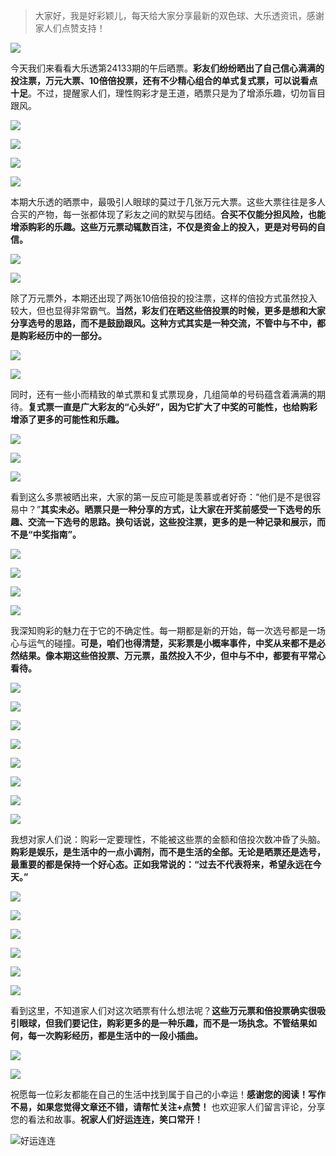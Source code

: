 > 大家好，我是好彩颖儿，每天给大家分享最新的双色球、大乐透资讯，感谢家人们点赞支持！

![](https://cdn.jsdelivr.net/gh/wangwenjie1314/PicCDN/2024-7-12/1720763627240-image.png)

今天我们来看看大乐透第24133期的午后晒票。**彩友们纷纷晒出了自己信心满满的投注票，万元大票、10倍倍投票，还有不少精心组合的单式复式票，可以说看点十足**。不过，提醒家人们，理性购彩才是王道，晒票只是为了增添乐趣，切勿盲目跟风。

![](https://cdn.jsdelivr.net/gh/wangwenjie1314/PicCDN/2024-11-16/1731738920317-image.png)

![](https://cdn.jsdelivr.net/gh/wangwenjie1314/PicCDN/2024-11-16/1731739614486-image.png)

![](https://cdn.jsdelivr.net/gh/wangwenjie1314/PicCDN/2024-11-16/1731739668186-image.png)


![](https://cdn.jsdelivr.net/gh/wangwenjie1314/PicCDN/2024-11-16/1731739334687-image.png)


本期大乐透的晒票中，最吸引人眼球的莫过于几张万元大票。这些大票往往是多人合买的产物，每一张都体现了彩友之间的默契与团结。**合买不仅能分担风险，也能增添购彩的乐趣。这些万元票动辄数百注，不仅是资金上的投入，更是对号码的自信。**


![](https://cdn.jsdelivr.net/gh/wangwenjie1314/PicCDN/2024-11-16/1731739473571-image.png)

![](https://cdn.jsdelivr.net/gh/wangwenjie1314/PicCDN/2024-11-16/1731739536911-image.png)


除了万元票外，本期还出现了两张10倍倍投的投注票，这样的倍投方式虽然投入较大，但也显得非常霸气。**当然，彩友们在晒这些倍投票的时候，更多是想和大家分享选号的思路，而不是鼓励跟风。这种方式其实是一种交流，不管中与不中，都是购彩经历中的一部分。**


![](https://cdn.jsdelivr.net/gh/wangwenjie1314/PicCDN/2024-11-16/1731739394863-image.png)


![](https://cdn.jsdelivr.net/gh/wangwenjie1314/PicCDN/2024-11-16/1731739405413-image.png)


同时，还有一些小而精致的单式票和复式票现身，几组简单的号码蕴含着满满的期待。**复式票一直是广大彩友的“心头好”，因为它扩大了中奖的可能性，也给购彩增添了更多的可能性和乐趣。**


![](https://cdn.jsdelivr.net/gh/wangwenjie1314/PicCDN/2024-11-16/1731739573019-image.png)


![](https://cdn.jsdelivr.net/gh/wangwenjie1314/PicCDN/2024-11-16/1731739738631-image.png)


![](https://cdn.jsdelivr.net/gh/wangwenjie1314/PicCDN/2024-11-16/1731739720136-image.png)


看到这么多票被晒出来，大家的第一反应可能是羡慕或者好奇：“他们是不是很容易中？”**其实未必。晒票只是一种分享的方式，让大家在开奖前感受一下选号的乐趣、交流一下选号的思路。换句话说，这些投注票，更多的是一种记录和展示，而不是“中奖指南”。**


![](https://cdn.jsdelivr.net/gh/wangwenjie1314/PicCDN/2024-11-16/1731739969286-image.png)

![](https://cdn.jsdelivr.net/gh/wangwenjie1314/PicCDN/2024-11-16/1731739960705-image.png)


![](https://cdn.jsdelivr.net/gh/wangwenjie1314/PicCDN/2024-11-16/1731739862472-image.png)


![](https://cdn.jsdelivr.net/gh/wangwenjie1314/PicCDN/2024-11-16/1731739872257-image.png)


我深知购彩的魅力在于它的不确定性。每一期都是新的开始，每一次选号都是一场心与运气的碰撞。**可是，咱们也得清楚，买彩票是小概率事件，中奖从来都不是必然结果。像本期这些倍投票、万元票，虽然投入不少，但中与不中，都要有平常心看待。**


![](https://cdn.jsdelivr.net/gh/wangwenjie1314/PicCDN/2024-11-16/1731738938693-image.png)


![](https://cdn.jsdelivr.net/gh/wangwenjie1314/PicCDN/2024-11-16/1731739011289-image.png)

![](https://cdn.jsdelivr.net/gh/wangwenjie1314/PicCDN/2024-11-16/1731738929768-image.png)


![](https://cdn.jsdelivr.net/gh/wangwenjie1314/PicCDN/2024-11-16/1731738955035-image.png)


![](https://cdn.jsdelivr.net/gh/wangwenjie1314/PicCDN/2024-11-16/1731738972589-image.png)

![](https://cdn.jsdelivr.net/gh/wangwenjie1314/PicCDN/2024-11-16/1731738980802-image.png)

![](https://cdn.jsdelivr.net/gh/wangwenjie1314/PicCDN/2024-11-16/1731739021216-image.png)


![](https://cdn.jsdelivr.net/gh/wangwenjie1314/PicCDN/2024-11-16/1731739039302-image.png)

我想对家人们说：购彩一定要理性，不能被这些票的金额和倍投次数冲昏了头脑。**购彩是娱乐，是生活中的一点小调剂，而不是生活的全部。无论是晒票还是选号，最重要的都是保持一个好心态。正如我常说的：“过去不代表将来，希望永远在今天。”**


![](https://cdn.jsdelivr.net/gh/wangwenjie1314/PicCDN/2024-11-16/1731739782357-image.png)

![](https://cdn.jsdelivr.net/gh/wangwenjie1314/PicCDN/2024-11-16/1731738989883-image.png)




![](https://cdn.jsdelivr.net/gh/wangwenjie1314/PicCDN/2024-11-16/1731739822295-image.png)

![](https://cdn.jsdelivr.net/gh/wangwenjie1314/PicCDN/2024-11-16/1731739816484-image.png)

![](https://cdn.jsdelivr.net/gh/wangwenjie1314/PicCDN/2024-11-16/1731739810717-image.png)

![](https://cdn.jsdelivr.net/gh/wangwenjie1314/PicCDN/2024-11-16/1731739803177-image.png)




看到这里，不知道家人们对这次晒票有什么想法呢？**这些万元票和倍投票确实很吸引眼球，但我们要记住，购彩更多的是一种乐趣，而不是一场执念。不管结果如何，每一次购彩经历，都是生活中的一段小插曲。**


![](https://cdn.jsdelivr.net/gh/wangwenjie1314/PicCDN/2024-11-16/1731739055291-image.png)

![](https://cdn.jsdelivr.net/gh/wangwenjie1314/PicCDN/2024-11-16/1731739047709-image.png)

祝愿每一位彩友都能在自己的生活中找到属于自己的小幸运！**感谢您的阅读！写作不易，如果您觉得文章还不错，请帮忙关注+点赞！** 也欢迎家人们留言评论，分享您的看法和故事。**祝家人们好运连连，笑口常开！**


![好运连连](https://cdn.jsdelivr.net/gh/wangwenjie1314/PicCDN/2024-11-16/1731739280650-image.png)



